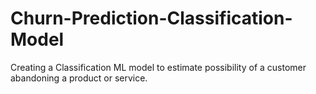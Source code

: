 # Churn-Prediction-Classification-Model
Creating a  Classification ML model to estimate possibility of a customer abandoning a product or service.
